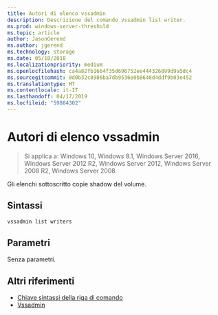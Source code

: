 ```yaml
---
title: Autori di elenco vssadmin
description: Descrizione del comando vssadmin list writer.
ms.prod: windows-server-threshold
ms.topic: article
author: JasonGerend
ms.author: jgerend
ms.technology: storage
ms.date: 05/18/2018
ms.localizationpriority: medium
ms.openlocfilehash: ca4a82fb1664f35d696752ee444326899d9a5dc4
ms.sourcegitcommit: 0d0b32c8986ba7db9536e0b8648d4ddf9b03e452
ms.translationtype: MT
ms.contentlocale: it-IT
ms.lasthandoff: 04/17/2019
ms.locfileid: "59884302"
---
```

# <a name="vssadmin-list-writers"></a>Autori di elenco vssadmin

>Si applica a: Windows 10, Windows 8.1, Windows Server 2016, Windows Server 2012 R2, Windows Server 2012, Windows Server 2008 R2, Windows Server 2008

Gli elenchi sottoscritto copie shadow del volume.

## <a name="syntax"></a>Sintassi

```PowerShell
vssadmin list writers
```

## <a name="parameters"></a>Parametri

Senza parametri.

## <a name="additional-references"></a>Altri riferimenti

* [Chiave sintassi della riga di comando](https://docs.microsoft.com/previous-versions/windows/it-pro/windows-server-2012-r2-and-2012/cc771080(v%3dws.11))
* [Vssadmin](vssadmin.md)